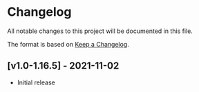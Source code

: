 # Changelog
All notable changes to this project will be documented in this file.

The format is based on [Keep a Changelog].

## [v1.0-1.16.5] - 2021-11-02
- Initial release

[Keep a Changelog]: https://keepachangelog.com/en/1.0.0/
[Puzzles Lib]: https://www.curseforge.com/minecraft/mc-mods/puzzles-lib
